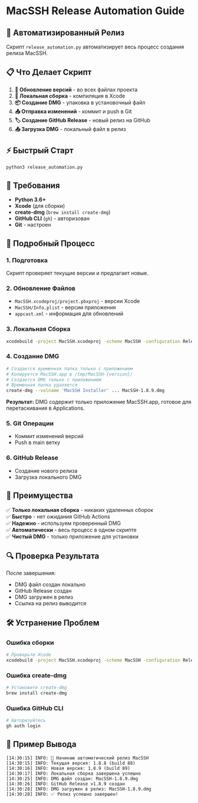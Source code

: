 # MacSSH Release Automation Guide

## 🚀 Автоматизированный Релиз

Скрипт `release_automation.py` автоматизирует весь процесс создания релиза MacSSH.

## 📋 Что Делает Скрипт

1. **📝 Обновление версий** - во всех файлах проекта
2. **🔨 Локальная сборка** - компиляция в Xcode
3. **📦 Создание DMG** - упаковка в установочный файл
4. **📤 Отправка изменений** - коммит и push в Git
5. **🏷️ Создание GitHub Release** - новый релиз на GitHub
6. **📤 Загрузка DMG** - локальный файл в релиз

## ⚡ Быстрый Старт

```bash
python3 release_automation.py
```

## 🔧 Требования

- **Python 3.6+**
- **Xcode** (для сборки)
- **create-dmg** (`brew install create-dmg`)
- **GitHub CLI** (`gh`) - авторизован
- **Git** - настроен

## 📖 Подробный Процесс

### 1. Подготовка
Скрипт проверяет текущие версии и предлагает новые.

### 2. Обновление Файлов
- `MacSSH.xcodeproj/project.pbxproj` - версии Xcode
- `MacSSH/Info.plist` - версии приложения
- `appcast.xml` - информация для обновлений

### 3. Локальная Сборка
```bash
xcodebuild -project MacSSH.xcodeproj -scheme MacSSH -configuration Release clean build
```

### 4. Создание DMG
```bash
# Создается временная папка только с приложением
# Копируется MacSSH.app в /tmp/MacSSH-{version}/
# Создается DMG только с приложением
# Временная папка удаляется
create-dmg --volname 'MacSSH Installer' ... MacSSH-1.8.9.dmg
```

**Результат:** DMG содержит только приложение MacSSH.app, готовое для перетаскивания в Applications.

### 5. Git Операции
- Коммит изменений версий
- Push в main ветку

### 6. GitHub Release
- Создание нового релиза
- Загрузка локального DMG

## 🎯 Преимущества

✅ **Только локальная сборка** - никаких удаленных сборок  
✅ **Быстро** - нет ожидания GitHub Actions  
✅ **Надежно** - используем проверенный DMG  
✅ **Автоматически** - весь процесс в одном скрипте  
✅ **Чистый DMG** - только приложение для установки  

## 🔍 Проверка Результата

После завершения:
- DMG файл создан локально
- GitHub Release создан
- DMG загружен в релиз
- Ссылка на релиз выводится

## 🛠️ Устранение Проблем

### Ошибка сборки
```bash
# Проверьте Xcode
xcodebuild -project MacSSH.xcodeproj -scheme MacSSH -configuration Release clean build
```

### Ошибка create-dmg
```bash
# Установите create-dmg
brew install create-dmg
```

### Ошибка GitHub CLI
```bash
# Авторизуйтесь
gh auth login
```

## 📝 Пример Вывода

```
[14:30:15] INFO: 🚀 Начинаю автоматический релиз MacSSH
[14:30:15] INFO: Текущая версия: 1.8.8 (build 88)
[14:30:16] INFO: Новая версия: 1.8.9 (build 89)
[14:30:17] INFO: Локальная сборка завершена успешно
[14:30:25] INFO: DMG файл создан: MacSSH-1.8.9.dmg
[14:30:26] INFO: GitHub Release v1.8.9 создан
[14:30:28] INFO: DMG загружен в релиз: MacSSH-1.8.9.dmg
[14:30:28] INFO: ✅ Релиз успешно завершен!
```
